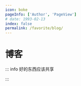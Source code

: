 ```yaml
---
icon: boke
pageInfo: ['Author', 'PageView']
# date: 1993-02-13
index: false
permalink: /favorite/blog/
---
```


# 博客

::: info 好的东西应该共享

:::



<Catalog base='/favorite/blog/' />

